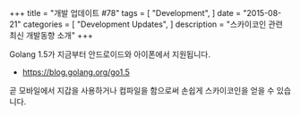 +++
title = "개발 업데이트 #78"
tags = [
    "Development",
]
date = "2015-08-21"
categories = [
    "Development Updates",
]
description = "스카이코인 관련 최신 개발동향 소개"
+++

Golang 1.5가 지금부터 안드로이드와 아이폰에서 지원됩니다.
- https://blog.golang.org/go1.5

곧 모바일에서 지갑을 사용하거나 컴파일을 함으로써 손쉽게 스카이코인을 얻을 수 있습니다.
